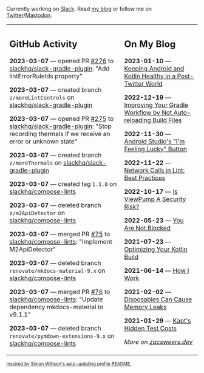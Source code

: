 Currently working on [Slack](https://slack.com/). Read [my blog](https://zacsweers.dev/) or follow me on [Twitter](https://twitter.com/ZacSweers)/[Mastodon](https://hachyderm.io/@ZacSweers).

<table><tr><td valign="top" width="60%">

## GitHub Activity
<!-- githubActivity starts -->
**2023-03-07** — opened PR [#276](https://github.com/slackhq/slack-gradle-plugin/pull/276) to [slackhq/slack-gradle-plugin](https://github.com/slackhq/slack-gradle-plugin): "Add lintErrorRuleIds property"

**2023-03-07** — created branch `z/moreLintControls` on [slackhq/slack-gradle-plugin](https://github.com/slackhq/slack-gradle-plugin)

**2023-03-07** — opened PR [#275](https://github.com/slackhq/slack-gradle-plugin/pull/275) to [slackhq/slack-gradle-plugin](https://github.com/slackhq/slack-gradle-plugin): "Stop recording thermals if we receive an error or unknown state"

**2023-03-07** — created branch `z/moreThermals` on [slackhq/slack-gradle-plugin](https://github.com/slackhq/slack-gradle-plugin)

**2023-03-07** — created tag `1.1.0` on [slackhq/compose-lints](https://github.com/slackhq/compose-lints)

**2023-03-07** — deleted branch `z/m2ApiDetector` on [slackhq/compose-lints](https://github.com/slackhq/compose-lints)

**2023-03-07** — merged PR [#75](https://github.com/slackhq/compose-lints/pull/75) to [slackhq/compose-lints](https://github.com/slackhq/compose-lints): "Implement M2ApiDetector"

**2023-03-07** — deleted branch `renovate/mkdocs-material-9.x` on [slackhq/compose-lints](https://github.com/slackhq/compose-lints)

**2023-03-07** — merged PR [#76](https://github.com/slackhq/compose-lints/pull/76) to [slackhq/compose-lints](https://github.com/slackhq/compose-lints): "Update dependency mkdocs-material to v9.1.1"

**2023-03-07** — deleted branch `renovate/pymdown-extensions-9.x` on [slackhq/compose-lints](https://github.com/slackhq/compose-lints)
<!-- githubActivity ends -->
</td><td valign="top" width="40%">

## On My Blog
<!-- blog starts -->
**2023-01-10** — [Keeping Android and Kotlin Healthy in a Post-Twitter World](https://www.zacsweers.dev/keeping-android-healthy/)

**2022-12-19** — [Improving Your Gradle Workflow by Not Auto-reloading Build Files](https://www.zacsweers.dev/improving-your-workflow-by-not-auto-reloading-build-files/)

**2022-11-30** — [Android Studio's "I'm Feeling Lucky" Button](https://www.zacsweers.dev/android-studios-im-feeling-lucky-button/)

**2022-11-22** — [Network Calls in Lint: Best Practices](https://www.zacsweers.dev/network-calls-in-lint-best-practices/)

**2022-10-17** — [Is ViewPump A Security Risk?](https://www.zacsweers.dev/is-viewpump-a-security-risk/)

**2022-05-23** — [You Are Not Blocked](https://www.zacsweers.dev/you-are-not-blocked/)

**2021-07-23** — [Optimizing Your Kotlin Build](https://www.zacsweers.dev/optimizing-your-kotlin-build/)

**2021-06-14** — [How I Work](https://www.zacsweers.dev/how-i-work/)

**2021-02-02** — [Disposables Can Cause Memory Leaks](https://www.zacsweers.dev/disposables-can-cause-memory-leaks/)

**2021-01-29** — [Kapt's Hidden Test Costs](https://www.zacsweers.dev/kapts-hidden-test-costs/)
<!-- blog ends -->
_More on [zacsweers.dev](https://zacsweers.dev/)_
</td></tr></table>

<sub><a href="https://simonwillison.net/2020/Jul/10/self-updating-profile-readme/">Inspired by Simon Willison's auto-updating profile README.</a></sub>